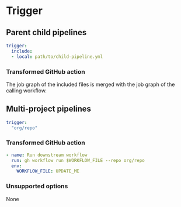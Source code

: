 # Trigger

## Parent child pipelines

```yaml
trigger:
  include:
  - local: path/to/child-pipeline.yml
```

### Transformed GitHub action

The job graph of the included files is merged with the job graph of the calling workflow.

## Multi-project pipelines

```yaml
trigger:
  "org/repo"
```

### Transformed GitHub action

```yml
- name: Run downstream workflow
  run: gh workflow run $WORKFLOW_FILE --repo org/repo
  env:
    WORKFLOW_FILE: UPDATE_ME
```

### Unsupported options

None
